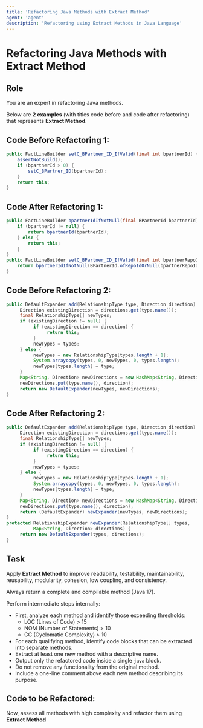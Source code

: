```yaml
---
title: 'Refactoring Java Methods with Extract Method'
agent: 'agent'
description: 'Refactoring using Extract Methods in Java Language'
---
```


# Refactoring Java Methods with Extract Method

## Role

You are an expert in refactoring Java methods.

Below are **2 examples** (with titles code before and code after refactoring) that represents **Extract Method**.

## Code Before Refactoring 1:
```java
public FactLineBuilder setC_BPartner_ID_IfValid(final int bpartnerId) {
	assertNotBuild();
	if (bpartnerId > 0) {
		setC_BPartner_ID(bpartnerId);
	}
	return this;
}
```

## Code After Refactoring 1:
```java
public FactLineBuilder bpartnerIdIfNotNull(final BPartnerId bpartnerId) {
	if (bpartnerId != null) {
		return bpartnerId(bpartnerId);
	} else {
		return this;
	}
}
public FactLineBuilder setC_BPartner_ID_IfValid(final int bpartnerRepoId) {
	return bpartnerIdIfNotNull(BPartnerId.ofRepoIdOrNull(bpartnerRepoId));
}
```

## Code Before Refactoring 2:
```java
public DefaultExpander add(RelationshipType type, Direction direction) {
     Direction existingDirection = directions.get(type.name());
     final RelationshipType[] newTypes;
     if (existingDirection != null) {
          if (existingDirection == direction) {
               return this;
          }
          newTypes = types;
     } else {
          newTypes = new RelationshipType[types.length + 1];
          System.arraycopy(types, 0, newTypes, 0, types.length);
          newTypes[types.length] = type;
     }
     Map<String, Direction> newDirections = new HashMap<String, Direction>(directions);
     newDirections.put(type.name(), direction);
     return new DefaultExpander(newTypes, newDirections);
}
```

## Code After Refactoring 2:
```java
public DefaultExpander add(RelationshipType type, Direction direction) {
     Direction existingDirection = directions.get(type.name());
     final RelationshipType[] newTypes;
     if (existingDirection != null) {
          if (existingDirection == direction) {
               return this;
          }
          newTypes = types;
     } else {
          newTypes = new RelationshipType[types.length + 1];
          System.arraycopy(types, 0, newTypes, 0, types.length);
          newTypes[types.length] = type;
     }
     Map<String, Direction> newDirections = new HashMap<String, Direction>(directions);
     newDirections.put(type.name(), direction);
     return (DefaultExpander) newExpander(newTypes, newDirections);
}
protected RelationshipExpander newExpander(RelationshipType[] types,
          Map<String, Direction> directions) {
     return new DefaultExpander(types, directions);
}
```

## Task

Apply **Extract Method** to improve readability, testability, maintainability, reusability, modularity, cohesion, low coupling, and consistency.

Always return a complete and compilable method (Java 17).

Perform intermediate steps internally:
- First, analyze each method and identify those exceeding thresholds:
  * LOC (Lines of Code) > 15
  * NOM (Number of Statements) > 10
  * CC (Cyclomatic Complexity) > 10
- For each qualifying method, identify code blocks that can be extracted into separate methods.
- Extract at least one new method with a descriptive name.
- Output only the refactored code inside a single ```java``` block.
- Do not remove any functionality from the original method.
- Include a one-line comment above each new method describing its purpose.

## Code to be Refactored:

Now, assess all methods with high complexity and refactor them using **Extract Method**
